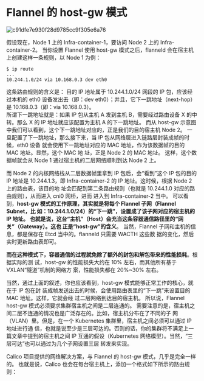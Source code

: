 # Flannel 的 host-gw 模式 #  
![c91dfe7e930f28d9785cc9f305e6a76](https://user-images.githubusercontent.com/20179983/149622444-4e6d98c6-1978-4444-9f4d-fd07742e2da3.png)

假设现在，Node 1 上的 Infra-container-1，要访问 Node 2 上的 Infra-container-2。
当你设置 Flannel 使用 host-gw 模式之后，flanneld 会在宿主机上创建这样一条规则，以
Node 1 为例：   

    $ ip route
    ...
    10.244.1.0/24 via 10.168.0.3 dev eth0

这条路由规则的含义是：
目的 IP 地址属于 10.244.1.0/24 网段的 IP 包，应该经过本机的 eth0 设备发出去（即：dev
eth0）；并且，它下一跳地址（next-hop）是 10.168.0.3（即：via 10.168.0.3）。   
所谓下一跳地址就是：如果 IP 包从主机 A 发到主机 B，需要经过路由设备 X 的中转。那么 X
的 IP 地址就应该配置为主机 A 的下一跳地址。
而从 host-gw 示意图中我们可以看到，这个下一跳地址对应的，正是我们的目的宿主机 Node
2。
一旦配置了下一跳地址，那么接下来，当 IP 包从网络层进入链路层封装成帧的时候，eth0 设备
就会使用下一跳地址对应的 MAC 地址，作为该数据帧的目的 MAC 地址。显然，这个 MAC 地
址，正是 Node 2 的 MAC 地址。
这样，这个数据帧就会从 Node 1 通过宿主机的二层网络顺利到达 Node 2 上。   

而 Node 2 的内核网络栈从二层数据帧里拿到 IP 包后，会“看到”这个 IP 包的目的 IP 地址是
10.244.1.3，即 Infra-container-2 的 IP 地址。这时候，根据 Node 2 上的路由表，该目的地
址会匹配到第二条路由规则（也就是 10.244.1.0 对应的路由规则），从而进入 cni0 网桥，进而
进入到 Infra-container-2 当中。
可以看到，**host-gw 模式的工作原理，其实就是将每个 Flannel 子网（Flannel Subnet，比
如：10.244.1.0/24）的“下一跳”，设置成了该子网对应的宿主机的 IP 地址。
也就是说，这台“主机”（Host）会充当这条容器通信路径里的“网关”（Gateway）。这也
正是“host-gw”的含义**。
当然，Flannel 子网和主机的信息，都是保存在 Etcd 当中的。flanneld 只需要 WACTH 这些数
据的变化，然后实时更新路由表即可。   

**而在这种模式下，容器通信的过程就免除了额外的封包和解包带来的性能损耗**。根据实际的测
试，host-gw 的性能损失大约在 10% 左右，而其他所有基于 VXLAN“隧道”机制的网络方
案，性能损失都在 20%~30% 左右。  

当然，通过上面的叙述，你也应该看到，host-gw 模式能够正常工作的核心，就在于 IP 包在封
装成帧发送出去的时候，会使用路由表里的“下一跳”来设置目的 MAC 地址。这样，它就会经
过二层网络到达目的宿主机。
所以说，Flannel host-gw 模式必须要求集群宿主机之间是二层连通的。
需要注意的是，宿主机之间二层不连通的情况也是广泛存在的。比如，宿主机分布在了不同的子
网（VLAN）里。但是，在一个 Kubernetes 集群里，宿主机之间必须可以通过 IP 地址进行通
信，也就是说至少是三层可达的。否则的话，你的集群将不满足上一篇文章中提到的宿主机之间
IP 互通的假设（Kubernetes 网络模型）。当然，“三层可达”也可以通过为几个子网设置三层
转发来实现。   

Calico 项目提供的网络解决方案，与 Flannel 的 host-gw 模式，几乎是完全一样的。
也就是说，Calico 也会在每台宿主机上，添加一个格式如下所示的路由规则：   




